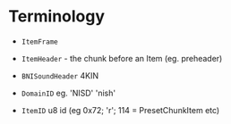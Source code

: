 # Terminology

- `ItemFrame`

- `ItemHeader` - the chunk before an Item (eg. preheader)
- `BNISoundHeader` 4KIN

- `DomainID` eg. 'NISD' 'nish'
- `ItemID` u8 id (eg 0x72; 'r'; 114 = PresetChunkItem etc)
